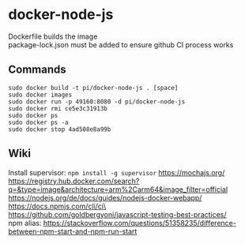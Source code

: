 # docker-node-js

Dockerfile builds the image\
package-lock.json must be added to ensure github CI process works

## Commands
`sudo docker build -t pi/docker-node-js . [space]`\
`sudo docker images`\
`sudo docker run -p 49160:8080 -d pi/docker-node-js`\
`sudo docker rmi ce5e3c31913b`\
`sudo docker ps`\
`sudo docker ps -a`\
`sudo docker stop 4ad508e8a99b`

## Wiki
Install supervisor: `npm install -g supervisor`
https://mochajs.org/ \
https://registry.hub.docker.com/search?q=&type=image&architecture=arm%2Carm64&image_filter=official \
https://nodejs.org/de/docs/guides/nodejs-docker-webapp/ \
https://docs.npmjs.com/cli/ci\ \
https://github.com/goldbergyoni/javascript-testing-best-practices/ \
npm alias: https://stackoverflow.com/questions/51358235/difference-between-npm-start-and-npm-run-start
